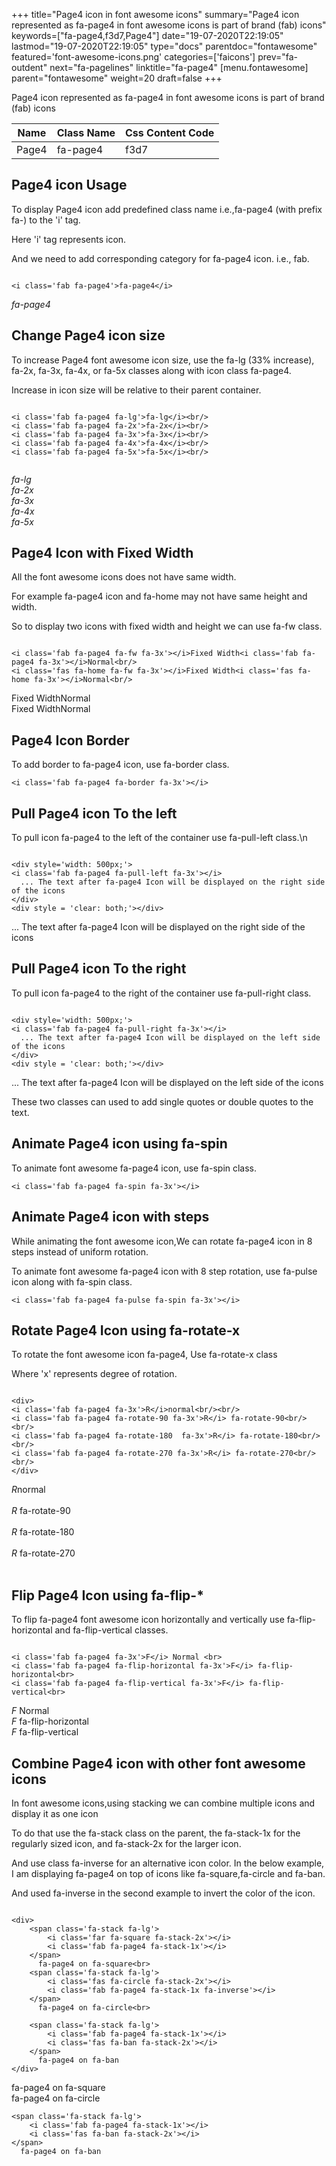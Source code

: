 +++
title="Page4 icon in font awesome icons"
summary="Page4 icon represented as fa-page4 in font awesome icons is part of brand (fab) icons"
keywords=["fa-page4,f3d7,Page4"]
date="19-07-2020T22:19:05"
lastmod="19-07-2020T22:19:05"
type="docs"
parentdoc="fontawesome"
featured='font-awesome-icons.png'
categories=['faicons']
prev="fa-outdent"
next="fa-pagelines"
linktitle="fa-page4"
[menu.fontawesome]
parent="fontawesome"
weight=20
draft=false
+++


Page4 icon represented as fa-page4 in font awesome icons is part of brand (fab) icons

<div class='table-responsive'><table class='table'><thead><tr><th>Name</th><th>Class Name</th><th>Css Content Code</th></tr></thead><tbody><tr><td>Page4</td><td>fa-page4</td><td>f3d7</td></tr></tbody></table></div>



## Page4 icon Usage

To display Page4 icon add predefined class name i.e.,fa-page4 (with prefix fa-) to the 'i' tag.

Here 'i' tag represents icon.

And we need to add corresponding category for fa-page4 icon. i.e., fab.


```

<i class='fab fa-page4'>fa-page4</i>
```

<i class='fab fa-page4'>fa-page4</i>




## Change Page4 icon size
To increase Page4 font awesome icon size, use the fa-lg (33% increase), fa-2x, fa-3x, fa-4x, or fa-5x classes along with icon class fa-page4.

Increase in icon size will be relative to their parent container. 

```

<i class='fab fa-page4 fa-lg'>fa-lg</i><br/>
<i class='fab fa-page4 fa-2x'>fa-2x</i><br/>
<i class='fab fa-page4 fa-3x'>fa-3x</i><br/>
<i class='fab fa-page4 fa-4x'>fa-4x</i><br/>
<i class='fab fa-page4 fa-5x'>fa-5x</i><br/>
            
```

<i class='fab fa-page4 fa-lg'>fa-lg</i><br/>
<i class='fab fa-page4 fa-2x'>fa-2x</i><br/>
<i class='fab fa-page4 fa-3x'>fa-3x</i><br/>
<i class='fab fa-page4 fa-4x'>fa-4x</i><br/>
<i class='fab fa-page4 fa-5x'>fa-5x</i><br/>
            



## Page4 Icon with Fixed Width 

All the font awesome icons does not have same width.

For example fa-page4 icon and fa-home may not have same height and width.

So to display two icons with fixed width and height we can use fa-fw class.


```

<i class='fab fa-page4 fa-fw fa-3x'></i>Fixed Width<i class='fab fa-page4 fa-3x'></i>Normal<br/>
<i class='fas fa-home fa-fw fa-3x'></i>Fixed Width<i class='fas fa-home fa-3x'></i>Normal<br/>
```

<i class='fab fa-page4 fa-fw fa-3x'></i>Fixed Width<i class='fab fa-page4 fa-3x'></i>Normal<br/>
<i class='fas fa-home fa-fw fa-3x'></i>Fixed Width<i class='fas fa-home fa-3x'></i>Normal<br/>



## Page4 Icon Border 

To add border to fa-page4 icon, use fa-border class.


```
<i class='fab fa-page4 fa-border fa-3x'></i>

```
<i class='fab fa-page4 fa-border fa-3x'></i>





## Pull Page4 icon To the left

To pull icon fa-page4 to the left of the container use fa-pull-left class.\n

```

<div style='width: 500px;'>
<i class='fab fa-page4 fa-pull-left fa-3x'></i>
  ... The text after fa-page4 Icon will be displayed on the right side of the icons
</div>
<div style = 'clear: both;'></div>
```

<div style='width: 500px;'>
<i class='fab fa-page4 fa-pull-left fa-3x'></i>
  ... The text after fa-page4 Icon will be displayed on the right side of the icons
</div>
<div style = 'clear: both;'></div>




## Pull Page4 icon To the right
To pull icon fa-page4 to the right of the container use fa-pull-right class.

```

<div style='width: 500px;'>
<i class='fab fa-page4 fa-pull-right fa-3x'></i>
  ... The text after fa-page4 Icon will be displayed on the left side of the icons
</div>
<div style = 'clear: both;'></div>
```

<div style='width: 500px;'>
<i class='fab fa-page4 fa-pull-right fa-3x'></i>
  ... The text after fa-page4 Icon will be displayed on the left side of the icons
</div>
<div style = 'clear: both;'></div>

These two classes can used to add single quotes or double quotes to the text.


## Animate Page4 icon using fa-spin
To animate font awesome fa-page4 icon, use fa-spin class.

```
<i class='fab fa-page4 fa-spin fa-3x'></i>
```
<i class='fab fa-page4 fa-spin fa-3x'></i>




## Animate Page4 icon with steps
While animating the font awesome icon,We can rotate fa-page4 icon in 8 steps instead of uniform rotation.

To animate font awesome fa-page4 icon with 8 step rotation, use fa-pulse icon along with fa-spin class.


```
<i class='fab fa-page4 fa-pulse fa-spin fa-3x'></i>

```
<i class='fab fa-page4 fa-pulse fa-spin fa-3x'></i>





## Rotate Page4 Icon using fa-rotate-x
To rotate the font awesome icon fa-page4, Use fa-rotate-x class

Where 'x' represents degree of rotation.


```

<div>
<i class='fab fa-page4 fa-3x'>R</i>normal<br/><br/>
<i class='fab fa-page4 fa-rotate-90 fa-3x'>R</i> fa-rotate-90<br/><br/> 
<i class='fab fa-page4 fa-rotate-180  fa-3x'>R</i> fa-rotate-180<br/><br/> 
<i class='fab fa-page4 fa-rotate-270 fa-3x'>R</i> fa-rotate-270<br/><br/>
</div>
```

<div>
<i class='fab fa-page4 fa-3x'>R</i>normal<br/><br/>
<i class='fab fa-page4 fa-rotate-90 fa-3x'>R</i> fa-rotate-90<br/><br/> 
<i class='fab fa-page4 fa-rotate-180  fa-3x'>R</i> fa-rotate-180<br/><br/> 
<i class='fab fa-page4 fa-rotate-270 fa-3x'>R</i> fa-rotate-270<br/><br/>
</div>




## Flip Page4 Icon using fa-flip-*
To flip fa-page4 font awesome icon horizontally and vertically use fa-flip-horizontal and fa-flip-vertical classes. 

```

<i class='fab fa-page4 fa-3x'>F</i> Normal <br>
<i class='fab fa-page4 fa-flip-horizontal fa-3x'>F</i> fa-flip-horizontal<br>
<i class='fab fa-page4 fa-flip-vertical fa-3x'>F</i> fa-flip-vertical<br>
```

<i class='fab fa-page4 fa-3x'>F</i> Normal <br>
<i class='fab fa-page4 fa-flip-horizontal fa-3x'>F</i> fa-flip-horizontal<br>
<i class='fab fa-page4 fa-flip-vertical fa-3x'>F</i> fa-flip-vertical<br>




## Combine Page4 icon with other font awesome icons
In font awesome icons,using stacking we can combine multiple icons and display it as one icon 

To do that use the fa-stack class on the parent, the fa-stack-1x for the regularly sized icon, and fa-stack-2x for the larger icon.

And use class fa-inverse for an alternative icon color. 
In the below example, I am displaying fa-page4 on top of icons like fa-square,fa-circle and fa-ban.

And used fa-inverse in the second example to invert the color of the icon.

```

<div>
    <span class='fa-stack fa-lg'>
        <i class='far fa-square fa-stack-2x'></i>
        <i class='fab fa-page4 fa-stack-1x'></i>
    </span>
      fa-page4 on fa-square<br>
    <span class='fa-stack fa-lg'>
        <i class='fas fa-circle fa-stack-2x'></i>
        <i class='fab fa-page4 fa-stack-1x fa-inverse'></i>
    </span>
      fa-page4 on fa-circle<br>

    <span class='fa-stack fa-lg'>
        <i class='fab fa-page4 fa-stack-1x'></i>
        <i class='fas fa-ban fa-stack-2x'></i>
    </span>
      fa-page4 on fa-ban
</div>
```

<div>
    <span class='fa-stack fa-lg'>
        <i class='far fa-square fa-stack-2x'></i>
        <i class='fab fa-page4 fa-stack-1x'></i>
    </span>
      fa-page4 on fa-square<br>
    <span class='fa-stack fa-lg'>
        <i class='fas fa-circle fa-stack-2x'></i>
        <i class='fab fa-page4 fa-stack-1x fa-inverse'></i>
    </span>
      fa-page4 on fa-circle<br>

    <span class='fa-stack fa-lg'>
        <i class='fab fa-page4 fa-stack-1x'></i>
        <i class='fas fa-ban fa-stack-2x'></i>
    </span>
      fa-page4 on fa-ban
</div>






